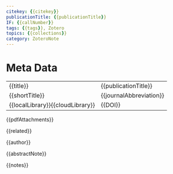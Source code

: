 ```yaml
---
citekey: {{citekey}}
publicationTitle: {{publicationTitle}}
IF: {{callNumber}}
tags: {{tags}}, Zotero
topics: {{collections}}
category: ZoteroNote
---
```

# Meta Data
|                                  |                         |
| :------------------------------- | :---------------------- |
| {{title}}                        | {{publicationTitle}}    |
| {{shortTitle}}                   | {{journalAbbreviation}} |
| {{localLibrary}}{{cloudLibrary}} | {{DOI}}                 |


{{pdfAttachments}}

{{related}}

{{author}}

{{abstractNote}}

{{notes}}